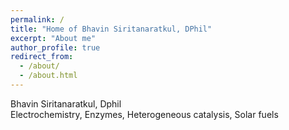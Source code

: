 ```yaml
---
permalink: /
title: "Home of Bhavin Siritanaratkul, DPhil"
excerpt: "About me"
author_profile: true
redirect_from: 
  - /about/
  - /about.html
---
```


Bhavin Siritanaratkul, Dphil\
Electrochemistry, Enzymes, Heterogeneous catalysis, Solar fuels
